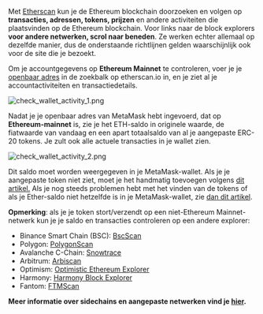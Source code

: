 Met [Etherscan](https://etherscan.io/) kun je de Ethereum blockchain doorzoeken en volgen op **transacties, adressen, tokens, prijzen** en andere activiteiten die plaatsvinden op de Ethereum blockchain. Voor links naar de block explorers **voor andere netwerken, scrol naar beneden**. Ze werken echter allemaal op dezelfde manier, dus de onderstaande richtlijnen gelden waarschijnlijk ook voor de site die je bezoekt.


Om je accountgegevens op **Ethereum Mainnet** te controleren, voer je je [openbaar adres](https://support.metamask.io/hc/en-us/articles/360015488791) in de zoekbalk op etherscan.io in, en je ziet al je accountactiviteiten en transactiedetails.


![check_wallet_activity_1.png](https://support.metamask.io/hc/article_attachments/12770187074331)


  
Nadat je je openbaar adres van MetaMask hebt ingevoerd, dat op **Ethereum-mainnet** is, zie je het ETH-saldo in originele waarde, de fiatwaarde van vandaag en een apart totaalsaldo van al je aangepaste ERC-20 tokens. Je zult ook alle actuele transacties in je wallet zien.  
  
![check_wallet_activity_2.png](https://support.metamask.io/hc/article_attachments/12770187040283)  
  



Dit saldo moet worden weergegeven in je MetaMask-wallet. Als je je aangepaste token niet ziet, moet je het handmatig toevoegen volgens [dit artikel.](https://support.metamask.io/hc/en-us/articles/360015489031-How-to-View-See-Your-Tokens-and-Custom-Tokens-in-Metamask) Als je nog steeds problemen hebt met het vinden van de tokens of als je Ether-saldo niet hetzelfde is in je MetaMask-wallet, zie [dan dit artikel](https://support.metamask.io/hc/en-us/articles/360028059272-What-to-do-when-your-balance-of-ETH-and-or-ERC20-tokens-is-incorrect-inaccurate).


**Opmerking**: als je je token stort/verzendt op een niet-Ethereum Mainnet-netwerk kun je je saldo en transacties controleren op een andere explorer:


* Binance Smart Chain (BSC): [BscScan](https://bscscan.com/)
* Polygon: [PolygonScan](https://polygonscan.com/)
* Avalanche C-Chain: [Snowtrace](https://snowtrace.io/)
* Arbitrum: [Arbiscan](https://arbiscan.io/)
* Optimism: [Optimistic Ethereum Explorer](https://optimistic.etherscan.io/)
* Harmony: [Harmony Block Explorer](https://explorer.harmony.one/)
* Fantom: [FTMScan](https://ftmscan.com/)


**Meer informatie over sidechains en aangepaste netwerken vind je [hier](https://support.metamask.io/hc/en-us/articles/4404424659995).**

